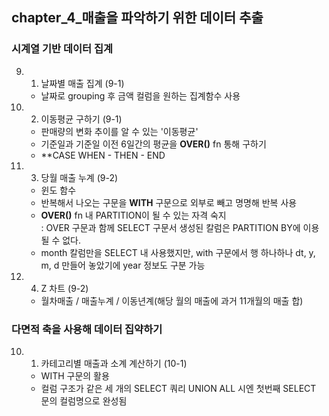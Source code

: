 ## chapter_4_매출을 파악하기 위한 데이터 추출
### 시계열 기반 데이터 집계
9. 1. 날짜별 매출 집계 (9-1)
    - 날짜로 grouping 후 금액 컬럼을 원하는 집계함수 사용
9. 2. 이동평균 구하기 (9-1)
    - 판매량의 변화 추이를 알 수 있는 '이동평균'
    - 기준일과 기준일 이전 6일간의 평균을 **OVER()** fn 통해 구하기
    - **CASE WHEN - THEN - END
9. 3. 당월 매출 누계 (9-2)
    - 윈도 함수
    - 반복해서 나오는 구문을 **WITH** 구문으로 외부로 빼고 명명해 반복 사용
    - **OVER()** fn 내 PARTITION이 될 수 있는 자격 숙지 <br/>
    : OVER 구문과 함께 SELECT 구문서 생성된 칼럼은 PARTITION BY에 이용될 수 없다.
    - month 칼럼만을 SELECT 내 사용했지만, with 구문에서 행 하나하나 dt, y, m, d 만들어 놓았기에 year 정보도 구분 가능
9. 4. Z 차트 (9-2)
    - 월차매출 / 매출누계 / 이동년계(해당 월의 매출에 과거 11개월의 매출 합)
### 다면적 축을 사용해 데이터 집약하기
10. 1. 카테고리별 매출과 소계 계산하기 (10-1)
    - WITH 구문의 활용
    - 컬럼 구조가 같은 세 개의 SELECT 쿼리 UNION ALL 시엔 첫번째 SELECT 문의 컬럼명으로 완성됨
    
    

 
